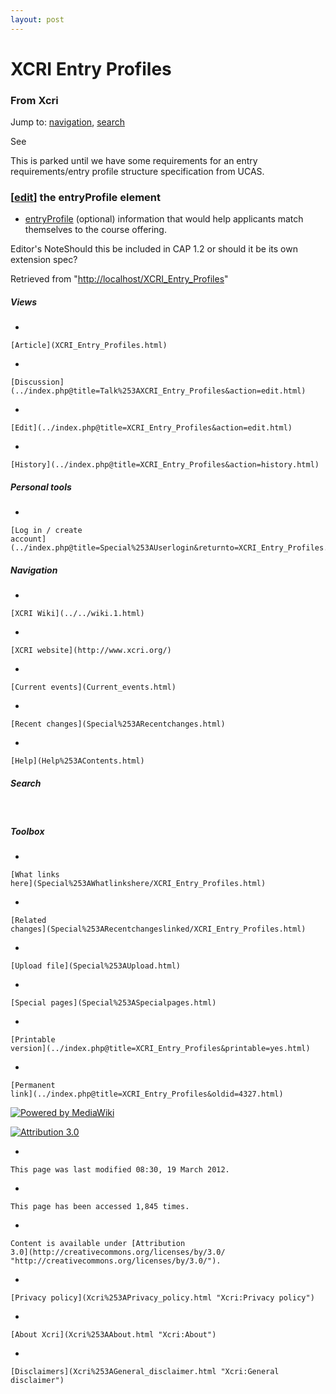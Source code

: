 ```yaml
---
layout: post
---
```








XCRI Entry Profiles 
===================













### From Xcri 







Jump to: [navigation](XCRI_Entry_Profiles.html#column-one),
[search](XCRI_Entry_Profiles.html#searchInput)



See 

This is parked until we have some requirements for an entry
requirements/entry profile structure specification from UCAS.


### \[[edit](../index.php@title=XCRI_Entry_Profiles&action=edit&section=1.html "Edit section: the entryProfile element")\] the entryProfile element

-   [entryProfile](XCRI_Entry_Profiles.html#the_entryProfile_element) (optional)
    information that would help applicants match themselves to the
    course offering.




Editor's NoteShould this be included in CAP 1.2 or should it be
its own extension spec?





Retrieved from
"[http://localhost/XCRI\_Entry\_Profiles](XCRI_Entry_Profiles.html)"

















##### Views



-   

    

    [Article](XCRI_Entry_Profiles.html)
-   

    

    [Discussion](../index.php@title=Talk%253AXCRI_Entry_Profiles&action=edit.html)
-   

    

    [Edit](../index.php@title=XCRI_Entry_Profiles&action=edit.html)
-   

    

    [History](../index.php@title=XCRI_Entry_Profiles&action=history.html)







##### Personal tools



-   

    

    [Log in / create
    account](../index.php@title=Special%253AUserlogin&returnto=XCRI_Entry_Profiles.html)











[](../../wiki.1.html "XCRI Wiki")





##### Navigation



-   

    

    [XCRI Wiki](../../wiki.1.html)
-   

    

    [XCRI website](http://www.xcri.org/)
-   

    

    [Current events](Current_events.html)
-   

    

    [Recent changes](Special%253ARecentchanges.html)
-   

    

    [Help](Help%253AContents.html)







##### Search





 









##### Toolbox



-   

    

    [What links
    here](Special%253AWhatlinkshere/XCRI_Entry_Profiles.html)
-   

    

    [Related
    changes](Special%253ARecentchangeslinked/XCRI_Entry_Profiles.html)
-   

    

    [Upload file](Special%253AUpload.html)
-   

    

    [Special pages](Special%253ASpecialpages.html)
-   

    

    [Printable
    version](../index.php@title=XCRI_Entry_Profiles&printable=yes.html)
-   

    

    [Permanent
    link](../index.php@title=XCRI_Entry_Profiles&oldid=4327.html)















[![Powered by
MediaWiki](../skins/common/images/poweredby_mediawiki_88x31.png)](http://www.mediawiki.org/)





[![Attribution 3.0
](http://i.creativecommons.org/l/by/3.0/88x31.png)](http://creativecommons.org/licenses/by/3.0/)



-   

    

    This page was last modified 08:30, 19 March 2012.
-   

    

    This page has been accessed 1,845 times.
-   

    

    Content is available under [Attribution
    3.0](http://creativecommons.org/licenses/by/3.0/ "http://creativecommons.org/licenses/by/3.0/").
-   

    

    [Privacy policy](Xcri%253APrivacy_policy.html "Xcri:Privacy policy")
-   

    

    [About Xcri](Xcri%253AAbout.html "Xcri:About")
-   

    

    [Disclaimers](Xcri%253AGeneral_disclaimer.html "Xcri:General disclaimer")




